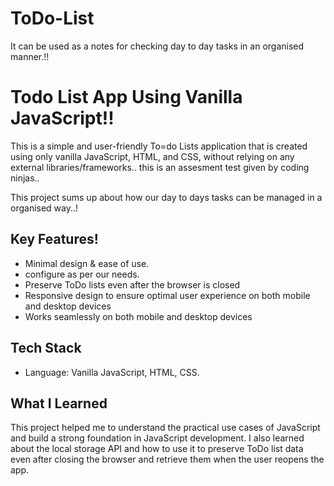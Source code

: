 
# ToDo-List
 It can be used as a notes for checking day to day tasks in an organised manner.!!
 
 
# Todo List App Using Vanilla JavaScript!!

This is a simple and user-friendly To=do Lists application that is created using only vanilla JavaScript, HTML, and CSS, without relying on any external libraries/frameworks.. this is an assesment test given by coding ninjas..

This project sums up about how our day to days tasks can be managed in a organised way..!

## Key Features!

- Minimal design & ease of use.
- configure as per our needs.
- Preserve ToDo lists even after the browser is closed
- Responsive design to ensure optimal user experience on both mobile and desktop devices
- Works seamlessly on both mobile and desktop devices

## Tech Stack

- Language: Vanilla JavaScript, HTML, CSS.

## What I Learned

This project helped me to understand the practical use cases of JavaScript and build a strong foundation in JavaScript development. I also learned about the local storage API and how to use it to preserve ToDo list data even after closing the browser and retrieve them when the user reopens the app.
